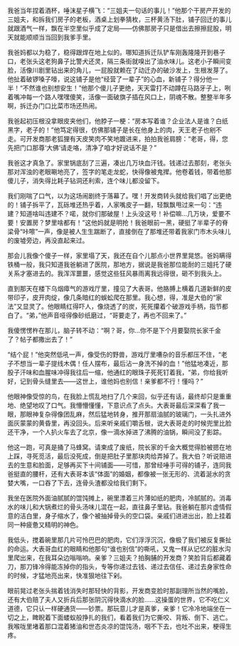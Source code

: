 我爸当年捏着酒杯，唾沫星子横飞：“三姐夫一句话的事儿！”他那个干房产开发的三姐夫，和拆我们房子的老板，酒桌上划拳猜枚，三杯黄汤下肚，铺子回迁的事儿就跟酒气一样，飘在半空里似乎成了定局——仿佛那房子只是借出去擦擦屁股，明天就能顺顺当当回到我爹手里。

我爸妈都以为稳了，稳得跟焊在地上似的。哪知道拆迁队铲车刚轰隆隆开到巷子口，老张头这老狗鼻子比警犬还灵，隔三条街就嗅出了油水味儿。这老小子瞬间变脸，活像川剧里钻出来的角儿，一屁股就赖在了动迁办的破沙发上，生根发芽了。他扯着破锣嗓子嚎，说这铺子是他“经营了一辈子”的心血，新铺子？得分他一半！“不然谁也别想安生！”他那个傻儿子更绝，天天雷打不动蹲在马路牙子上，咧着嘴冲每一个路人嘿嘿傻笑，活像一面破旗子插在风口上，阴魂不散。整整半年多啊，拆迁办门口比菜市场还热闹。

我爸起初压根没拿眼皮夹他们，他脖子一梗：“房本写着谁？企业法人是谁？白纸黑字，老子的！”他笃定得很，仿佛那铺子是长在他身上的肉，天王老子也剜不走。可开发商那老狐狸有天皮笑肉不笑地踱进来，拍拍我爸肩膀：“老哥，得，您先把门口那尊‘大佛’请走咯，清净了咱才好说话不是？”

我爸这才真急了。家里锅底刮了三遍，凑出几万块血汗钱。钱递过去那刻，老张头那对浑浊的老眼唰地亮了，签字的笔走龙蛇，快得像被鬼撵。他卷着钱，带着他那傻儿子，消失得比耗子钻洞还利索，连个味儿都没留下。

我们刚喘了口气，以为这场闹剧终于落幕了。嘿！开发商转头就给我们唱了出更绝的！铺子拆平了，瓦砾堆还热乎着，人家嘴皮子一翻，轻飘飘甩过来一句：“违建？知道啥叫违建不？喏，就你们那破屋！上头没这号！补偿嘛…几万块，爱要不要！安置房？梦里啥都有！”这他妈就是明抢！我爸眼前一黑，硬挺了半辈子的脊梁骨“咔嚓”一声，像是被人生生踹断了，直接倒在了那堆还带着我家门市木头味儿的废墟旁边，再没直起来过。

那会儿我像个傻子一样，家里塌了天，我还在自个儿那点小世界里晃悠。爸妈瞒得铁桶一般，我只知道我爸躺进了医院，那地方，据说是我爸那位能耐的三姐托了硬关系才塞进去的。我浑浑噩噩，感觉这些狂风暴雨离我远得很，砸不到我头上。

直到那天在楼下乌烟瘴气的游戏厅里，撞见了大表哥。他胳膊上横着几道新鲜的皮带印子，皮开肉绽，像几条暗红的蜈蚣爬在那里。我心想，得，准是大伯的“家法”又显灵了。他眼睛红得吓人，像烧透了的炭，死死攥着个破游戏手柄，指节都白了。“弟，”他声音哑得像砂纸磨过，“哥要走了，再也不回来了。”

我傻愣愣杵在那儿，脑子转不动：“啊？哥，你…你不是下个月要娶院长家千金了？帖子都撒出去了！”

“结个屁！”他突然低吼一声，像受伤的野兽，游戏厅里嘈杂的音乐都压不住，“老子不想当一辈子提线木偶！任人摆布，最后沾一身洗不掉的血！”他猛地凑近，那股子汗味和血腥味冲得我往后一缩，他通红的眼珠子死死钉着我，“弟，你给我听好，记到骨头缝里去——这世上，谁他妈也别信！亲爹都不行！懂吗？”

他眼神像受惊的鸟，在我脸上慌乱地扫了几个来回，似乎还有话，最终却只是重重地、绝望地叹了口气。我懵懵懂懂，下意识点了点头。大表哥最后深深看了我一眼，那眼神复杂得像团乱麻，然后猛地转身，推开那扇油腻的玻璃门，一头扎进外面灰蒙蒙的黄昏里，再没回头。后来听亲戚们嚼舌根，说大表哥走的时候兜里比脸还干净，一个人扒火车去了北京，像一滴水掉进了沸腾的油锅，瞬间没了影踪。

他这一跑，可真是捅了马蜂窝。请柬成了废纸，院长家的千金大概觉得脸被摁在地上踩，寻死觅活，最后没死成，倒是把肚子里那块肉给弄掉了。我大伯？听说赔进去的生意和脸面，足够再买下十间铺面——可惜，那曾经唾手可得的铺子，连同我爸挺直的腰杆，还有大表哥本该“体面”的婚姻，都像被一张无形的、流着涎水的贪婪大嘴，一口吞了下去，连骨头渣都没给我们剩下。

我坐在医院外面油腻腻的馄饨摊上，碗里漂着三片薄如纸的肥肉，冷腻腻的。消毒水的味儿和大锅煮烂的骨头汤味儿混在一起，直往鼻子里钻。我爸躺在那片虚情假意的洁白里，身子缩水了，像个被抽掉骨头的空口袋。亲戚们进进出出，脸上挂着同一种疲惫又精明的神色。

我低头，搅着碗里那几片可怜巴巴的肥肉，它们浮浮沉沉，像极了我们被反复撕扯的命运。大表哥血红的眼睛和他那句“谁也别信”的嘶吼，又鬼一样从记忆的脏水沟里爬出来，在我耳朵边嗡嗡响。亲爹？三姐夫？拍胸脯的开发商？笑脸背后都藏着刀，那刀锋冷得能冻掉你的指头，专等你递过去钱、递过去信任、递过去身家性命的时候，才猛地亮出来，快准狠地往下剁。

眼前晃过老张头揣着钱消失时那轻快的背影，开发商变脸时那副理所当然的嘴脸，还有大伯赔了夫人又折兵后那张阴沉得快滴水的脸……这操蛋的世界，它不吃仁义道德，它只认一样硬通货——钞票。那玩意儿才是真爹，亲爹！它冷冷地端坐在一切之上，睥睨着下面蝼蚁般挣扎的我们，看着我们为它撕咬、背叛、倒下、逃亡。我喉咙里堵着那口混着猪油和世态炎凉的馄饨汤，咽不下去，也吐不出来，梗得生疼。